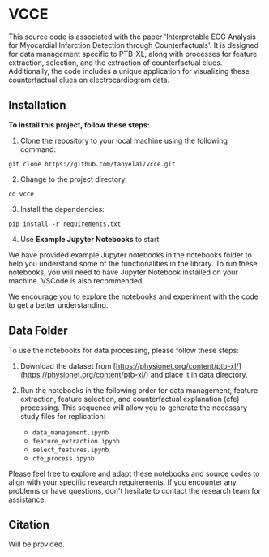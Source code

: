 # VCCE

This source code is associated with the paper 'Interpretable ECG Analysis for Myocardial Infarction Detection through Counterfactuals'. It is designed for data management specific to PTB-XL, along with processes for feature extraction, selection, and the extraction of counterfactual clues. Additionally, the code includes a unique application for visualizing these counterfactual clues on electrocardiogram data.


## Installation

**To install this project, follow these steps:**

1. Clone the repository to your local machine using the following command:

```
git clone https://github.com/tanyelai/vcce.git
```

2. Change to the project directory:

```
cd vcce
```

3. Install the dependencies:

```
pip install -r requirements.txt
```

4. Use **Example Jupyter Notebooks** to start

We have provided example Jupyter notebooks in the notebooks folder to help you understand some of the functionalities in the library. To run these notebooks, you will need to have Jupyter Notebook installed on your machine. VSCode is also recommended.

We encourage you to explore the notebooks and experiment with the code to get a better understanding.

## Data Folder

To use the notebooks for data processing, please follow these steps:

1. Download the dataset from [https://physionet.org/content/ptb-xl/](https://physionet.org/content/ptb-xl/) and place it in data directory.

2. Run the notebooks in the following order for data management, feature extraction, feature selection, and counterfactual explanation (cfe) processing. This sequence will allow you to generate the necessary study files for replication:

   - `data_management.ipynb`
   - `feature_extraction.ipynb`
   - `select_features.ipynb`
   - `cfe_process.ipynb`

Please feel free to explore and adapt these notebooks and source codes to align with your specific research requirements. If you encounter any problems or have questions, don't hesitate to contact the research team for assistance.

## Citation
Will be provided.
